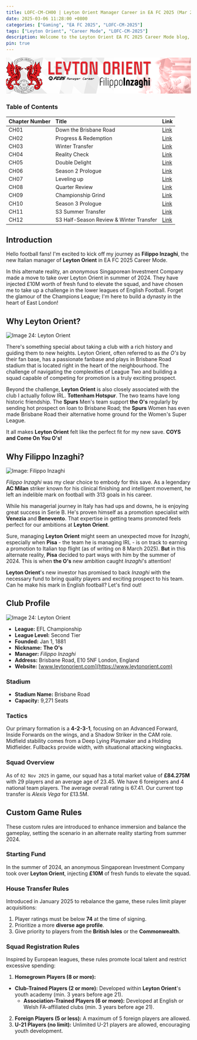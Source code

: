 ```yaml
---
title: LOFC-CM-CH00 | Leyton Orient Manager Career in EA FC 2025 (Mar 2025)
date: 2025-03-06 11:28:00 +0800
categories: ["Gaming", "EA FC 2025", "LOFC-CM-2025"]
tags: ["Leyton Orient", "Career Mode", "LOFC-CM-2025"]
description: Welcome to the Leyton Orient EA FC 2025 Career Mode blog, chronicling the journey of Filippo Inzaghi as he builds a dynasty in East London, started IRL March 2025.
pin: true
---
```


![banner](/assets/img/LOFC-CM-CH00/Banner.png)

### Table of Contents

| Chapter Number | Title | Link |
| :------------- | :---- | :--- |
| CH01 | Down the Brisbane Road | [Link](/posts/LOFC-CM-CH01/) |
| CH02 | Progress & Redemption | [Link](/posts/LOFC-CM-CH02/) |
| CH03 | Winter Transfer | [Link](/posts/LOFC-CM-CH03/) |
| CH04 | Reality Check | [Link](/posts/LOFC-CM-CH04/) |
| CH05 | Double Delight | [Link](/posts/LOFC-CM-CH05/) |
| CH06 | Season 2 Prologue | [Link](/posts/LOFC-CM-CH06/) |
| CH07 | Leveling up | [Link](/posts/LOFC-CM-CH07/) |
| CH08 | Quarter Review | [Link](/posts/LOFC-CM-CH08/) |
| CH09 | Championship Grind | [Link](/posts/LOFC-CM-CH09/) |
| CH10 | Season 3 Prologue | [Link](/posts/LOFC-CM-CH10/) |
| CH11 | S3 Summer Transfer | [Link](/posts/LOFC-CM-CH11/) |
| CH12 | S3 Half-Season Review & Winter Transfer | [Link](/posts/LOFC-CM-CH12/) |

## Introduction

Hello football fans! I'm excited to kick off my journey as **Filippo Inzaghi**, the new Italian manager of **Leyton Orient** in EA FC 2025 Career Mode.

In this alternate reality, an *anonymous* Singaporean Investment Company made a move to take over Leyton Orient in summer of 2024. They have injected £10M worth of fresh fund to elevate the squad, and have chosen me to take up a challenge in the lower leagues of English Football. Forget the glamour of the Champions League; I'm here to build a dynasty in the heart of East London!


## Why Leyton Orient?

![Image 24: Leyton Orient](https://tmssl.akamaized.net//images/wappen/head/1150.png?lm=1485645647)

There's something special about taking a club with a rich history and guiding them to new heights. Leyton Orient, often referred to as *the O's* by their fan base, has a passionate fanbase and plays in Brisbane Road stadium that is located right in the heart of the neighbourhood. The challenge of navigating the complexities of League Two and building a squad capable of competing for promotion is a truly exciting prospect.

Beyond the challenge, **Leyton Orient** is also closely associated with the club I actually follow IRL. **Tottenham Hotspur**. The two teams have long historic friendship. The **Spurs** Men's team support **the O's** regularly by sending hot prospect on loan to Brisbane Road; the **Spurs** Women has even made Brisbane Road their alternative home ground for the Women's Super League.

It all makes **Leyton Orient** felt like the perfect fit for my new save. **COYS and Come On You O's!**

## Why Filippo Inzaghi?

![Image: Filippo Inzaghi](https://img.a.transfermarkt.technology/portrait/header/25149-1586856473.jpg?lm=1)

*Filippo Inzaghi* was my clear choice to embody for this save. As a legendary **AC Milan** striker known for his clinical finishing and intelligent movement, he left an indelible mark on football with 313 goals in his career.

While his managerial journey in Italy has had ups and downs, he is enjoying great success in Serie B. He's proven himself as a promotion specialist with **Venezia** and **Benevento**. That expertise in getting teams promoted feels perfect for our ambitions at **Leyton Orient**.

Sure, managing **Leyton Orient** might seem an unexpected move for *Inzaghi*, especially when **Pisa** - the team he is managing IRL - is on track to earning a promotion to Italian top flight (as of writing on 8 March 2025). **But** in this alternate reality, **Pisa** decided to part ways with him by the summer of 2024. This is when **the O's** new ambition caught *Inzaghi*'s attention!

**Leyton Orient**'s new investor has promised to back *Inzaghi* with the necessary fund to bring quality players and exciting prospect to his team. Can he make his mark in English football? Let's find out!

## Club Profile

![Image 24: Leyton Orient](https://tmssl.akamaized.net//images/wappen/head/1150.png?lm=1485645647)

*   **League:** EFL Championship
*   **League Level:** Second Tier
*   **Founded:** Jan 1, 1881
*   **Nickname:** **The O's**
*   **Manager:** *Filippo Inzaghi*
*   **Address:** Brisbane Road, E10 5NF London, England
*   **Website:** [www.leytonorient.com](https://www.leytonorient.com)

### Stadium

*   **Stadium Name:** Brisbane Road
*   **Capacity:** 9,271 Seats

### Tactics

Our primary formation is a **4-2-3-1**, focusing on an Advanced Forward, Inside Forwards on the wings, and a Shadow Striker in the CAM role. Midfield stability comes from a Deep Lying Playmaker and a Holding Midfielder. Fullbacks provide width, with situational attacking wingbacks.

### Squad Overview

As of `02 Nov 2025` in game, our squad has a total market value of **£84.275M** with 29 players and an average age of 23.45. We have 6 foreigners and 4 national team players. The average overall rating is 67.41. Our current top transfer is *Alexis Vega* for £13.5M.

## Custom Game Rules

These custom rules are introduced to enhance immersion and balance the gameplay, setting the scenario in an alternate reality starting from summer 2024.

### Starting Fund

In the summer of 2024, an anonymous Singaporean Investment Company took over **Leyton Orient**, injecting **£10M** of fresh funds to elevate the squad.

### House Transfer Rules

Introduced in January 2025 to rebalance the game, these rules limit player acquisitions:

1.  Player ratings must be below **74** at the time of signing.
2.  Prioritize a more **diverse age profile**.
3.  Give priority to players from the **British Isles** or the **Commonwealth**.

### Squad Registration Rules

Inspired by European leagues, these rules promote local talent and restrict excessive spending:

1.  **Homegrown Players (8 or more):**
*   **Club-Trained Players (2 or more):** Developed within **Leyton Orient**'s youth academy (min. 3 years before age 21).
    *   **Association-Trained Players (6 or more):** Developed at English or Welsh FA-affiliated clubs (min. 3 years before age 21).
2.  **Foreign Players (5 or less):** A maximum of 5 foreign players are allowed.
3.  **U-21 Players (no limit):** Unlimited U-21 players are allowed, encouraging youth development.
